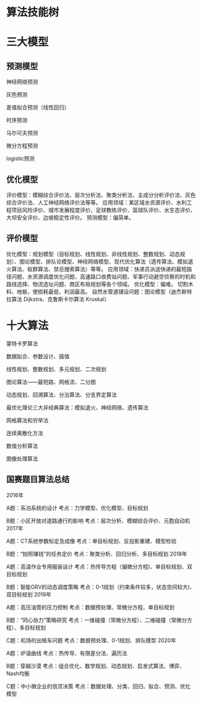 # 算法技能树

# 三大模型

## 预测模型

神经网络预测

灰色预测

差值拟合预测（线性回归）

时序预测

马尔可夫预测

微分方程预测

logistic预测

## 优化模型

评价模型：模糊综合评价法、层次分析法、聚类分析法、主成分分析评价法、灰色综合评价法、人工神经网络评价法等等。
应用领域：某区域水资源评价、水利工程项目风险评价、城市发展程度评价、足球教练评价、篮球队评价、水生态评价、大坝安全评价、边坡稳定性评价。
预测模型：偏简单。

## 评价模型

优化模型：规划模型（目标规划、线性规划、非线性规划、整数规划、动态规划）、图论模型、排队论模型、神经网络模型、现代优化算法（遗传算法、模拟退火算法、蚁群算法、禁忌搜索算法）等等。
应用领域：快递员派送快递的最短路径问题、水资源调度优化问题、高速路口收费站问题、军事行动避空侦察的时机和路线选择、物流选址问题、商区布局规划等各个领域。
优化模型：偏难。
切割木料、地板，使损耗最低、利润最高。
自然水管道铺设问题：图论模型（迪杰斯特拉算法 Dijkstra、克鲁斯卡尔算法 Kruskal）

# 十大算法

蒙特卡罗算法

数据拟合、参数设计、插值

线性规划、整数规划、多元规划、二次规划

图论算法——最短路、网格流、二分图

动态规划、回溯算法、分治算法、分支界定算法

最优化理论三大非经典算法：模拟退火、神经网络、遗传算法

网格算法和穷举法

连续离散化方法

数值分析算法

图像处理算法

## 国赛题目算法总结

2016年

A题：系泊系统的设计
考点：力学模型、优化模型、目标规划

B题：小区开放对道路通行的影响
考点：层次分析、模糊综合评价、元胞自动机
2017年

A题：CT系统参数标定及成像
考点：单目标规划、反投影重建、模型检验

B题：“拍照赚钱”的任务定价
考点：聚类分析、回归分析、多目标规划
2018年

A题：高温作业专用服装设计
考点：热传导方程（偏微分方程)、单目标规划、双目标规划

B题：智能GRV的动态调度策略
考点：0-1规划（约束条件较多，状态空间较大)、双目标规划
2019年

A题：高压油管的压力控制
考点：数据预处理、常微分方程、单目标规划

B题：“同心协力”策略研究
考点：一维碰撞（常微分方程）、二维碰撞（常微分方程）、多目标规划

C题：机场的出租车问题
考点：数据预处理、0-1规划、排队模型
2020年

A题：炉温曲线
考点：热传导、有限差分法、遍历法

B题：穿越沙漠
考点：组合优化、数学规划、动态规划、启发式算法、博弈、Nash均衡

C题：中小微企业的信贷决策
考点：数据处理、分类、回归、拟合、预测、优化模型